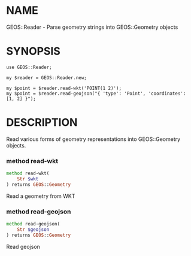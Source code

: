NAME
====

GEOS::Reader - Parse geometry strings into GEOS::Geometry objects

SYNOPSIS
========

    use GEOS::Reader;

    my $reader = GEOS::Reader.new;

    my $point = $reader.read-wkt('POINT(1 2)');
    my $point = $reader.read-geojson("{ 'type': 'Point', 'coordinates': [1, 2] }");

DESCRIPTION
===========

Read various forms of geometry representations into GEOS::Geometry objects.

### method read-wkt

```raku
method read-wkt(
    Str $wkt
) returns GEOS::Geometry
```

Read a geometry from WKT

### method read-geojson

```raku
method read-geojson(
    Str $geojson
) returns GEOS::Geometry
```

Read geojson

